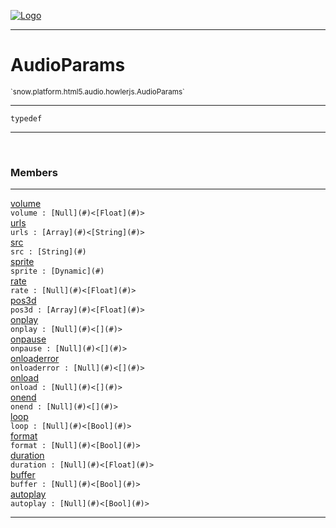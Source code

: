 
[![Logo](../../../../../../images/logo.png)](../../../../../../api/index.html)

---



<h1>AudioParams</h1>
<small>`snow.platform.html5.audio.howlerjs.AudioParams`</small>



---

`typedef`

---

&nbsp;
&nbsp;



<h3>Members</h3> <hr/><span class="member apipage">
                <a name="volume"><a class="lift" href="#volume">volume</a></a><div class="clear"></div><code class="signature apipage">volume : [Null](#)&lt;[Float](#)&gt;</code><br/></span>
            <span class="small_desc_flat"></span><span class="member apipage">
                <a name="urls"><a class="lift" href="#urls">urls</a></a><div class="clear"></div><code class="signature apipage">urls : [Array](#)&lt;[String](#)&gt;</code><br/></span>
            <span class="small_desc_flat"></span><span class="member apipage">
                <a name="src"><a class="lift" href="#src">src</a></a><div class="clear"></div><code class="signature apipage">src : [String](#)</code><br/></span>
            <span class="small_desc_flat"></span><span class="member apipage">
                <a name="sprite"><a class="lift" href="#sprite">sprite</a></a><div class="clear"></div><code class="signature apipage">sprite : [Dynamic](#)</code><br/></span>
            <span class="small_desc_flat"></span><span class="member apipage">
                <a name="rate"><a class="lift" href="#rate">rate</a></a><div class="clear"></div><code class="signature apipage">rate : [Null](#)&lt;[Float](#)&gt;</code><br/></span>
            <span class="small_desc_flat"></span><span class="member apipage">
                <a name="pos3d"><a class="lift" href="#pos3d">pos3d</a></a><div class="clear"></div><code class="signature apipage">pos3d : [Array](#)&lt;[Float](#)&gt;</code><br/></span>
            <span class="small_desc_flat"></span><span class="member apipage">
                <a name="onplay"><a class="lift" href="#onplay">onplay</a></a><div class="clear"></div><code class="signature apipage">onplay : [Null](#)&lt;[](#)&gt;</code><br/></span>
            <span class="small_desc_flat"></span><span class="member apipage">
                <a name="onpause"><a class="lift" href="#onpause">onpause</a></a><div class="clear"></div><code class="signature apipage">onpause : [Null](#)&lt;[](#)&gt;</code><br/></span>
            <span class="small_desc_flat"></span><span class="member apipage">
                <a name="onloaderror"><a class="lift" href="#onloaderror">onloaderror</a></a><div class="clear"></div><code class="signature apipage">onloaderror : [Null](#)&lt;[](#)&gt;</code><br/></span>
            <span class="small_desc_flat"></span><span class="member apipage">
                <a name="onload"><a class="lift" href="#onload">onload</a></a><div class="clear"></div><code class="signature apipage">onload : [Null](#)&lt;[](#)&gt;</code><br/></span>
            <span class="small_desc_flat"></span><span class="member apipage">
                <a name="onend"><a class="lift" href="#onend">onend</a></a><div class="clear"></div><code class="signature apipage">onend : [Null](#)&lt;[](#)&gt;</code><br/></span>
            <span class="small_desc_flat"></span><span class="member apipage">
                <a name="loop"><a class="lift" href="#loop">loop</a></a><div class="clear"></div><code class="signature apipage">loop : [Null](#)&lt;[Bool](#)&gt;</code><br/></span>
            <span class="small_desc_flat"></span><span class="member apipage">
                <a name="format"><a class="lift" href="#format">format</a></a><div class="clear"></div><code class="signature apipage">format : [Null](#)&lt;[Bool](#)&gt;</code><br/></span>
            <span class="small_desc_flat"></span><span class="member apipage">
                <a name="duration"><a class="lift" href="#duration">duration</a></a><div class="clear"></div><code class="signature apipage">duration : [Null](#)&lt;[Float](#)&gt;</code><br/></span>
            <span class="small_desc_flat"></span><span class="member apipage">
                <a name="buffer"><a class="lift" href="#buffer">buffer</a></a><div class="clear"></div><code class="signature apipage">buffer : [Null](#)&lt;[Bool](#)&gt;</code><br/></span>
            <span class="small_desc_flat"></span><span class="member apipage">
                <a name="autoplay"><a class="lift" href="#autoplay">autoplay</a></a><div class="clear"></div><code class="signature apipage">autoplay : [Null](#)&lt;[Bool](#)&gt;</code><br/></span>
            <span class="small_desc_flat"></span>







---

&nbsp;
&nbsp;
&nbsp;
&nbsp;